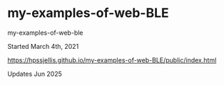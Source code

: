 # my-examples-of-web-BLE
my-examples-of-web-ble

Started March 4th, 2021


https://hpssjellis.github.io/my-examples-of-web-BLE/public/index.html


Updates Jun 2025




